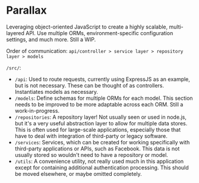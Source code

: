 # Parallax
Leveraging object-oriented JavaScript to create a highly scalable, multi-layered API. Use multiple ORMs, environment-specific configuration settings, and much more. Still a WIP.

Order of communication: `api/controller > service layer > repository layer > models`

`/src/`:
- `/api`: Used to route requests, currently using ExpressJS as an example, but is not necessary. These can be thought of as controllers. Instantiates models as necessary.
-  `/models`: Define schemas for multiple ORMs for each model. This section needs to be improved to be more adaptable across each ORM. Still a work-in-progress.
- `/repositories`: A repository layer! Not usually seen or used in node.js, but it's a very useful abstraction layer to allow for multiple data stores. This is often used for large-scale applications, especially those that have to deal with integration of third-party or legacy software.
- `/services`: Services, which can be created for working specifically with third-party applications or APIs, such as Facebook. This data is not usually stored so wouldn't need to have a repository or model.
- `/utils`: A convenience utility, not really used much in this application except for containing additional authentication processing. This should be moved elsewhere, or maybe omitted completely.

